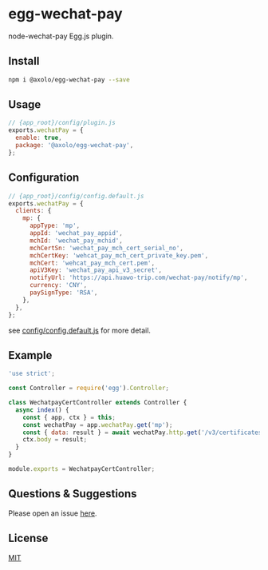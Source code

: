 # egg-wechat-pay

node-wechat-pay Egg.js plugin.

## Install

```bash
npm i @axolo/egg-wechat-pay --save
```

## Usage

```js
// {app_root}/config/plugin.js
exports.wechatPay = {
  enable: true,
  package: '@axolo/egg-wechat-pay',
};
```

## Configuration

```js
// {app_root}/config/config.default.js
exports.wechatPay = {
  clients: {
    mp: {
      appType: 'mp',
      appId: 'wechat_pay_appid',
      mchId: 'wechat_pay_mchid',
      mchCertSn: 'wechat_pay_mch_cert_serial_no',
      mchCertKey: 'wehcat_pay_mch_cert_private_key.pem',
      mchCert: 'wehcat_pay_mch_cert.pem',
      apiV3Key: 'wechat_pay_api_v3_secret',
      notifyUrl: 'https://api.huawo-trip.com/wechat-pay/notify/mp',
      currency: 'CNY',
      paySignType: 'RSA',
    },
  },
};
```

see [config/config.default.js](config/config.default.js) for more detail.

## Example

```js
'use strict';

const Controller = require('egg').Controller;

class WechatpayCertController extends Controller {
  async index() {
    const { app, ctx } = this;
    const wechatPay = app.wechatPay.get('mp');
    const { data: result } = await wechatPay.http.get('/v3/certificates');
    ctx.body = result;
  }
}

module.exports = WechatpayCertController;
```

## Questions & Suggestions

Please open an issue [here](https://github.com/axolo/egg-wechat-pay/issues).

## License

[MIT](LICENSE)
